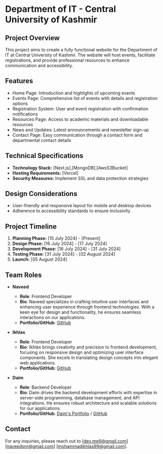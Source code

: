 # Department of IT - Central University of Kashmir

## Project Overview

This project aims to create a fully functional website for the Department of IT at Central University of Kashmir. The website will host events, facilitate registrations, and provide professional resources to enhance communication and accessibility.

## Features

- Home Page: Introduction and highlights of upcoming events
- Events Page: Comprehensive list of events with details and registration options
- Registration System: User and event registration with confirmation notifications
- Resources Page: Access to academic materials and downloadable resources
- News and Updates: Latest announcements and newsletter sign-up
- Contact Page: Easy communication through a contact form and departmental contact details

## Technical Specifications

- **Technology Stack:** [Next.js],[MongoDB],[AwsS3Bucket]
- **Hosting Requirements:** [Vercel]
- **Security Measures:** Implement SSL and data protection strategies

## Design Considerations

- User-friendly and responsive layout for mobile and desktop devices
- Adherence to accessibility standards to ensure inclusivity

## Project Timeline

1. **Planning Phase:** [15 July 2024] - [Present]
2. **Design Phase:** [16 July 2024] - [17 July 2024]
3. **Development Phase:** [16 July 2024] - [31 July 2024]
4. **Testing Phase:** [31 July 2024] - [02 August 2024]
5. **Launch:** [05 August 2024]

## Team Roles

- **Naveed**

  - **Role**: Frontend Developer
  - **Bio**: Naveed specializes in crafting intuitive user interfaces and enhancing user experience through frontend technologies. With a keen eye for design and functionality, he ensures seamless interactions on our applications.
  - **Portfolio/GitHub**: [GitHub](https://github.com/naveedsnr)

- **Ikhlas**

  - **Role**: Frontend Developer
  - **Bio**: Ikhlás brings creativity and precision to frontend development, focusing on responsive design and optimizing user interface components. She excels in translating design concepts into elegant web applications.
  - **Portfolio/GitHub**: [GitHub](https://github.com/ikhlas)

- **Daim**
  - **Role**: Backend Developer
  - **Bio**: Daim drives the backend development efforts with expertise in server-side programming, database management, and API integrations. He ensures robust architecture and scalable solutions for our applications.
  - **Portfolio/GitHub**: [Daim's Portfolio](https://devdaim.vercel.app) / [GitHub](https://github.com/devdaim6)

## Contact

For any inquiries, please reach out to [dev.me6@gmail.com] [naveedsnr@gmail.com] [mohammadikhlas99@gmail.com].
